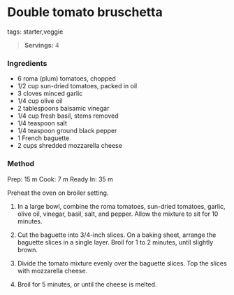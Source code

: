 # Double tomato bruschetta
tags: starter,veggie

> **Servings:** 4

### Ingredients
* 6 roma (plum) tomatoes, chopped
* 1/2 cup sun-dried tomatoes, packed in oil
* 3 cloves minced garlic
* 1/4 cup olive oil
* 2 tablespoons balsamic vinegar
* 1/4 cup fresh basil, stems removed
* 1/4 teaspoon salt
* 1/4 teaspoon ground black pepper
* 1 French baguette
* 2 cups shredded mozzarella cheese

### Method
Prep: 15 m
Cook: 7 m
Ready In: 35 m

Preheat the oven on broiler setting.

1. In a large bowl, combine the roma tomatoes, sun-dried tomatoes, garlic, olive oil, vinegar, basil, salt, and pepper. Allow the mixture to sit for 10 minutes.

2. Cut the baguette into 3/4-inch slices. On a baking sheet, arrange the baguette slices in a single layer. Broil for 1 to 2 minutes, until slightly brown.

3. Divide the tomato mixture evenly over the baguette slices. Top the slices with mozzarella cheese.

4. Broil for 5 minutes, or until the cheese is melted.
